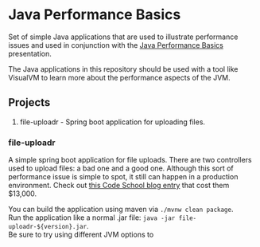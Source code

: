 # Java Performance Basics
Set of simple Java applications that are used to illustrate performance issues
and used in conjunction with the [Java Performance Basics](
https://docs.google.com/presentation/d/1Nv7ez3hl1OukEwcVdVgc0kpMBqjbbgsQuLIpQgrFoKk/edit?usp=sharing
) presentation.

The Java applications in this repository should be used with a tool like
VisualVM to learn more about the performance aspects of the JVM.

## Projects
1. file-uploadr - Spring boot application for uploading files.

### file-uploadr
A simple spring boot application for file uploads.  There are two controllers
used to upload files: a bad one and a good one.  Although this sort of performance
issue is simple to spot, it still can happen in a production environment.  Check
out [this Code School blog entry](https://www.codeschool.com/blog/2015/06/04/how-a-bug-in-my-ruby-code-cost-code-school-13000/)
that cost them $13,000.

You can build the application using maven via `./mvnw clean package`.  
Run the application like a normal .jar file: `java -jar file-uploadr-${version}.jar`.  
Be sure to try using different JVM options to

